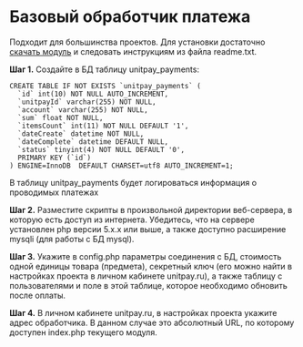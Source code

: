 # Базовый обработчик платежа

Подходит для большинства проектов. Для установки достаточно [скачать модуль](https://github.com/unitpay/base_module) и следовать инструкциям из файла readme.txt.

**Шаг 1.** Создайте в БД таблицу unitpay\_payments:

```text
CREATE TABLE IF NOT EXISTS `unitpay_payments` (
  `id` int(10) NOT NULL AUTO_INCREMENT,
  `unitpayId` varchar(255) NOT NULL,
  `account` varchar(255) NOT NULL,
  `sum` float NOT NULL,
  `itemsCount` int(11) NOT NULL DEFAULT '1',
  `dateCreate` datetime NOT NULL,
  `dateComplete` datetime DEFAULT NULL,
  `status` tinyint(4) NOT NULL DEFAULT '0',
  PRIMARY KEY (`id`)
) ENGINE=InnoDB  DEFAULT CHARSET=utf8 AUTO_INCREMENT=1;
```

В таблицу unitpay\_payments будет логироваться информация о проводимых платежах

**Шаг 2.** Разместите скрипты в произвольной директории веб-сервера, в которую есть доступ из интернета. Убедитесь, что на сервере установлен php версии 5.x.x или выше, а также доступно расширение mysqli \(для работы с БД mysql\).

**Шаг 3.** Укажите в config.php параметры соединения с БД, стоимость одной единицы товара \(предмета\), секретный ключ \(его можно найти в настройках проекта в личном кабинете unitpay.ru\), а также таблицу с пользователями и поле в этой таблице, которое необходимо обновить после оплаты.

**Шаг 4.** В личном кабинете unitpay.ru, в настройках проекта укажите адрес обработчика. В данном случае это абсолютный URL, по которому доступен index.php текущего модуля.

